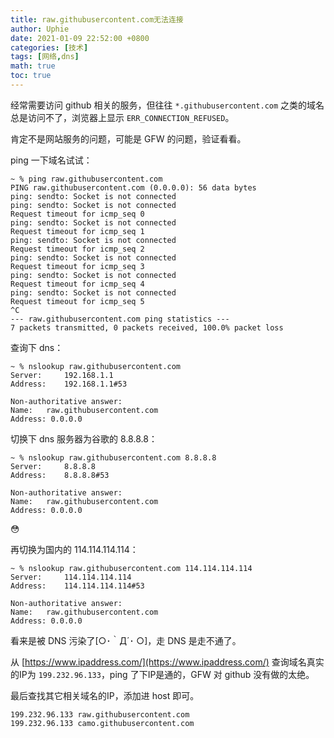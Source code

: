 ```yaml
---
title: raw.githubusercontent.com无法连接
author: Uphie
date: 2021-01-09 22:52:00 +0800
categories: [技术]
tags: [网络,dns]
math: true
toc: true
---
```


经常需要访问 github 相关的服务，但往往 `*.githubusercontent.com` 之类的域名总是访问不了，浏览器上显示 `ERR_CONNECTION_REFUSED`。

肯定不是网站服务的问题，可能是 GFW 的问题，验证看看。

ping 一下域名试试：

```shell
~ % ping raw.githubusercontent.com
PING raw.githubusercontent.com (0.0.0.0): 56 data bytes
ping: sendto: Socket is not connected
ping: sendto: Socket is not connected
Request timeout for icmp_seq 0
ping: sendto: Socket is not connected
Request timeout for icmp_seq 1
ping: sendto: Socket is not connected
Request timeout for icmp_seq 2
ping: sendto: Socket is not connected
Request timeout for icmp_seq 3
ping: sendto: Socket is not connected
Request timeout for icmp_seq 4
ping: sendto: Socket is not connected
Request timeout for icmp_seq 5
^C
--- raw.githubusercontent.com ping statistics ---
7 packets transmitted, 0 packets received, 100.0% packet loss
```


查询下 dns：
```shell
~ % nslookup raw.githubusercontent.com
Server:		192.168.1.1
Address:	192.168.1.1#53

Non-authoritative answer:
Name:	raw.githubusercontent.com
Address: 0.0.0.0
```

切换下 dns 服务器为谷歌的 8.8.8.8：
```shell
~ % nslookup raw.githubusercontent.com 8.8.8.8
Server:		8.8.8.8
Address:	8.8.8.8#53

Non-authoritative answer:
Name:	raw.githubusercontent.com
Address: 0.0.0.0
```
😳

再切换为国内的 114.114.114.114：
```shell
~ % nslookup raw.githubusercontent.com 114.114.114.114
Server:		114.114.114.114
Address:	114.114.114.114#53

Non-authoritative answer:
Name:	raw.githubusercontent.com
Address: 0.0.0.0
```

看来是被 DNS 污染了[○･｀Д´･ ○]，走 DNS 是走不通了。

从 [https://www.ipaddress.com/](https://www.ipaddress.com/) 查询域名真实的IP为 `199.232.96.133`，ping 了下IP是通的，GFW 对 github 没有做的太绝。

最后查找其它相关域名的IP，添加进 host 即可。
```
199.232.96.133 raw.githubusercontent.com
199.232.96.133 camo.githubusercontent.com
```
